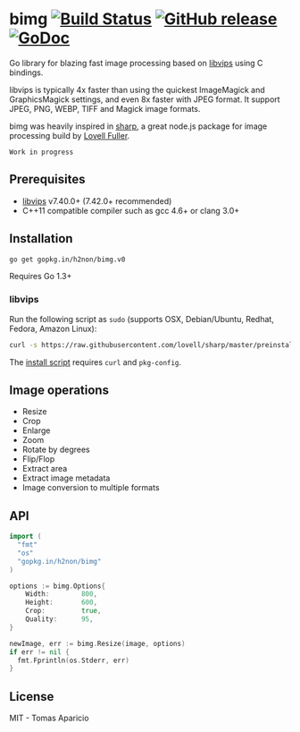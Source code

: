 # bimg [![Build Status](https://travis-ci.org/h2non/bimg.png)](https://travis-ci.org/h2non/bimg) [![GitHub release](https://img.shields.io/github/tag/h2non/bimg.svg)]() [![GoDoc](https://godoc.org/github.com/h2non/bimg?status.png)](https://godoc.org/github.com/h2non/bimg)

Go library for blazing fast image processing based on [libvips](https://github.com/jcupitt/libvips) using C bindings. 

libvips is typically 4x faster than using the quickest ImageMagick and GraphicsMagick settings, and even 8x faster with JPEG format. It support JPEG, PNG, WEBP, TIFF and Magick image formats.

bimg was heavily inspired in [sharp](https://github.com/lovell/sharp), a great node.js package for image processing build by [Lovell Fuller](https://github.com/lovell).

`Work in progress`

## Prerequisites

- [libvips](https://github.com/jcupitt/libvips) v7.40.0+ (7.42.0+ recommended)
- C++11 compatible compiler such as gcc 4.6+ or clang 3.0+

## Installation

```bash
go get gopkg.in/h2non/bimg.v0
```
Requires Go 1.3+

### libvips

Run the following script as `sudo` (supports OSX, Debian/Ubuntu, Redhat, Fedora, Amazon Linux):
```bash
curl -s https://raw.githubusercontent.com/lovell/sharp/master/preinstall.sh | sudo bash -
```

The [install script](https://github.com/lovell/sharp/blob/master/preinstall.sh) requires `curl` and `pkg-config`.

## Image operations

- Resize
- Crop
- Enlarge
- Zoom
- Rotate by degrees
- Flip/Flop
- Extract area
- Extract image metadata
- Image conversion to multiple formats

## API

```go
import (
  "fmt"
  "os"
  "gopkg.in/h2non/bimg"
)

options := bimg.Options{
    Width:        800,
    Height:       600,
    Crop:         true,
    Quality:      95,
}

newImage, err := bimg.Resize(image, options)
if err != nil {
  fmt.Fprintln(os.Stderr, err)
}
```

## License

MIT - Tomas Aparicio

